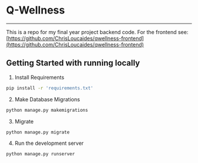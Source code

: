 # Q-Wellness

---

This is a repo for my final year project backend code. For the frontend see:
[https://github.com/ChrisLoucaides/qwellness-frontend](https://github.com/ChrisLoucaides/qwellness-frontend)

## Getting Started with running locally

1. Install Requirements

```bash
pip install -r 'requirements.txt'
```

2. Make Database Migrations

```bash
python manage.py makemigrations
```

3. Migrate

```bash
python manage.py migrate
```

4. Run the development server
```bash
python manage.py runserver
```